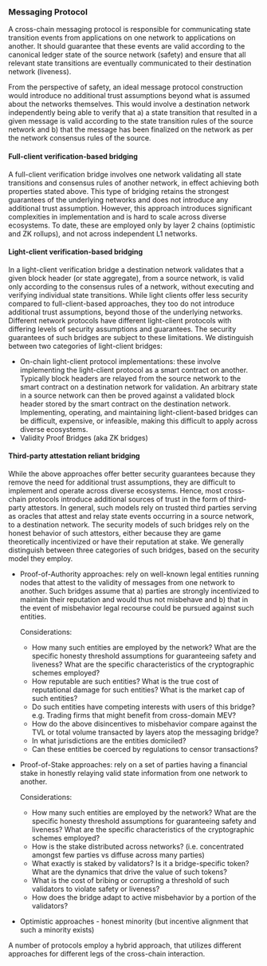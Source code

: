 ### Messaging Protocol

A cross-chain messaging protocol is responsible for communicating state transition events from applications on one network to applications on another. It should guarantee that these events are valid according to the canonical ledger state of the source network (safety) and ensure that all relevant state transitions are eventually communicated to their destination network (liveness).

From the perspective of safety, an ideal message protocol construction would introduce no additional trust assumptions beyond what is assumed about the networks themselves. This would involve a destination network independently being able to verify that a) a state transition that resulted in a given message is valid according to the state transition rules of the source network and b) that the message has been finalized on the network as per the network consensus rules of the source.

#### Full-client verification-based bridging
A full-client verification bridge involves one network validating all state transitions and consensus rules of another network, in effect achieving both properties stated above. This type of bridging retains the strongest guarantees of the underlying networks and does not introduce any additional trust assumption. However, this approach introduces significant complexities in implementation and is hard to scale across diverse ecosystems. To date, these are employed only by layer 2  chains (optimistic and ZK rollups), and not across independent L1 networks.

#### Light-client verification-based bridging
In a light-client verification bridge a destination network validates that a given block header (or state aggregate), from a source network, is valid only according to the consensus rules of a network, without executing and verifying individual state transitions. While light clients offer less security compared to full-client-based approaches, they too do not introduce additional trust assumptions, beyond those of the underlying networks. Different network protocols have different light-client protocols with differing levels of security assumptions and guarantees. The security guarantees of such bridges are subject to these limitations. We distinguish between two categories of light-client bridges:

* On-chain light-client protocol implementations: these involve implementing the light-client protocol as a smart contract on another. Typically block headers are relayed from the source network to the smart contract on a destination network for validation. An arbitrary state in a source network can then be proved against a validated block header stored by the smart contract on the destination network. Implementing, operating, and maintaining light-client-based bridges can be difficult, expensive, or infeasible, making this difficult to apply across diverse ecosystems.
* Validity Proof Bridges (aka ZK bridges)

#### Third-party attestation reliant bridging
While the above approaches offer better security guarantees because they remove the need for additional trust assumptions, they are difficult to implement and operate across diverse ecosystems. Hence, most cross-chain protocols introduce additional sources of trust in the form of third-party attestors. In general, such models rely on trusted third parties serving as oracles that attest and relay state events occurring in a source network, to a destination network. The security models of such bridges rely on the honest behavior of such attestors, either because they are game theoretically incentivized or have their reputation at stake. We generally distinguish between three categories of such bridges, based on the security model they employ.

* Proof-of-Authority approaches: rely on well-known legal entities running nodes that attest to the validity of messages from one network to another. Such bridges assume that a) parties are strongly incentivized to maintain their reputation and would thus not misbehave and b) that in the event of misbehavior legal recourse could be pursued against such entities.

  Considerations:
 
  * How many such entities are employed by the network? What are the specific honesty threshold assumptions for guaranteeing safety and liveness? What are the specific characteristics of the cryptographic schemes employed?
  * How reputable are such entities? What is the true cost of reputational damage for such entities? What is the market cap of such entities?
  * Do such entities have competing interests with users of this bridge? e.g. Trading firms that might benefit from cross-domain MEV?
  * How do the above disincentives to misbehavior compare against the TVL or total volume transacted by layers atop the messaging bridge?
  * In what jurisdictions are the entities domiciled?
  * Can these entities be coerced by regulations to censor transactions?

* Proof-of-Stake approaches: rely on a set of parties having a financial stake in honestly relaying valid state information from one network to another.

  Considerations:

  * How many such entities are employed by the network? What are the specific honesty threshold assumptions for guaranteeing safety and liveness? What are the specific characteristics of the cryptographic schemes employed?
  * How is the stake distributed across networks? (i.e. concentrated amongst few parties vs diffuse across many parties)
  * What exactly is staked by validators? Is it a bridge-specific token? What are the dynamics that drive the value of such tokens?
  * What is the cost of bribing or corrupting a threshold of such validators to violate safety or liveness?
  * How does the bridge adapt to active misbehavior by a portion of the validators?

* Optimistic approaches - honest minority (but incentive alignment that such a minority exists)

A number of protocols employ a hybrid approach, that utilizes different approaches for different legs of the cross-chain interaction.
